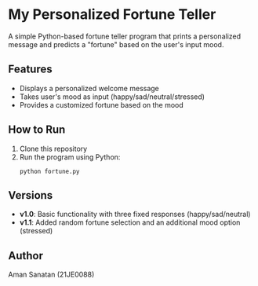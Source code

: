 # My Personalized Fortune Teller

A simple Python-based fortune teller program that prints a personalized message and predicts a "fortune" based on the user's input mood.

## Features

- Displays a personalized welcome message
- Takes user's mood as input (happy/sad/neutral/stressed)
- Provides a customized fortune based on the mood

## How to Run

1. Clone this repository
2. Run the program using Python:
   ```
   python fortune.py
   ```

## Versions

- **v1.0**: Basic functionality with three fixed responses (happy/sad/neutral)
- **v1.1**: Added random fortune selection and an additional mood option (stressed)

## Author

Aman Sanatan (21JE0088) 